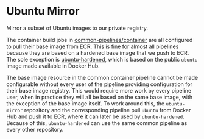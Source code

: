 # Ubuntu Mirror

Mirror a subset of Ubuntu images to our private registry.

The container build jobs in [common-pipelines/container](https://github.com/cloud-gov/common-pipelines/tree/main/container) are all configured to pull their base image from ECR. This is fine for almost all pipelines because they are based on a hardened base image that we push to ECR. The sole exception is [ubuntu-hardened](https://github.com/cloud-gov/ubuntu-hardened), which is based on the public `ubuntu` image made available in Docker Hub.

The base image resource in the common container pipeline cannot be made configurable without every user of the pipeline providing configuration for their base image registry. This would require more work by every pipeline user, when in practice they will all be based on the same base image, with the exception of the base image itself. To work around this, the `ubuntu-mirror` repository and the corresponding pipeline pull `ubuntu` from Docker Hub and push it to ECR, where it can later be used by `ubuntu-hardened`. Because of this, `ubuntu-hardened` can use the same common pipeline as every other repository.
